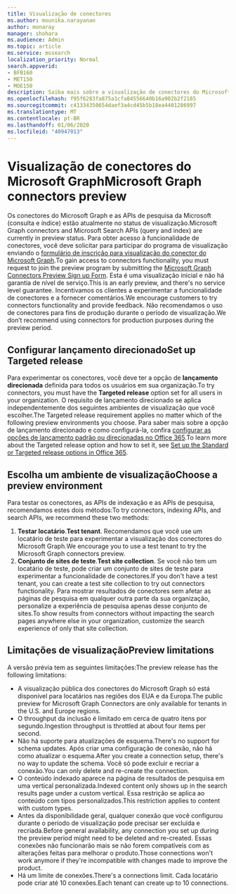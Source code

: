 ```yaml
---
title: Visualização de conectores
ms.author: mounika.narayanan
author: monaray
manager: shohara
ms.audience: Admin
ms.topic: article
ms.service: mssearch
localization_priority: Normal
search.appverid:
- BFB160
- MET150
- MOE150
description: Saiba mais sobre a visualização de conectores do Microsoft Graph para o Microsoft Search.
ms.openlocfilehash: f95f6283fa875a1cfa84556640b16a902b2f2185
ms.sourcegitcommit: c41334350654daef3a4cd45b5b18ea4401286997
ms.translationtype: MT
ms.contentlocale: pt-BR
ms.lasthandoff: 01/06/2020
ms.locfileid: "40947013"
---
```

# <a name="microsoft-graph-connectors-preview"></a><span data-ttu-id="c1d23-103">Visualização de conectores do Microsoft Graph</span><span class="sxs-lookup"><span data-stu-id="c1d23-103">Microsoft Graph connectors preview</span></span>

<span data-ttu-id="c1d23-104">Os conectores do Microsoft Graph e as APIs de pesquisa da Microsoft (consulta e índice) estão atualmente no status de visualização.</span><span class="sxs-lookup"><span data-stu-id="c1d23-104">Microsoft Graph connectors and Microsoft Search APIs (query and index) are currently in preview status.</span></span> <span data-ttu-id="c1d23-105">Para obter acesso à funcionalidade de conectores, você deve solicitar para participar do programa de visualização enviando o <a href="https://forms.office.com/Pages/ResponsePage.aspx?id=v4j5cvGGr0GRqy180BHbRxWYgu82J_RFnMMATAS6_chUNVYwNU1CMDNZUDBSSDZKWVo2RDJDRjRLQi4u" target="_blank">formulário de inscrição para visualização do conector do Microsoft Graph</a>.</span><span class="sxs-lookup"><span data-stu-id="c1d23-105">To gain access to connectors functionality, you must request to join the preview program by submitting the <a href="https://forms.office.com/Pages/ResponsePage.aspx?id=v4j5cvGGr0GRqy180BHbRxWYgu82J_RFnMMATAS6_chUNVYwNU1CMDNZUDBSSDZKWVo2RDJDRjRLQi4u" target="_blank">Microsoft Graph Connectors Preview Sign up Form</a>.</span></span> <span data-ttu-id="c1d23-106">Esta é uma visualização inicial e não há garantia de nível de serviço.</span><span class="sxs-lookup"><span data-stu-id="c1d23-106">This is an early preview, and there's no service level guarantee.</span></span> <span data-ttu-id="c1d23-107">Incentivamos os clientes a experimentar a funcionalidade de conectores e a fornecer comentários.</span><span class="sxs-lookup"><span data-stu-id="c1d23-107">We encourage customers to try connectors functionality and provide feedback.</span></span> <span data-ttu-id="c1d23-108">Não recomendamos o uso de conectores para fins de produção durante o período de visualização.</span><span class="sxs-lookup"><span data-stu-id="c1d23-108">We don’t recommend using connectors for production purposes during the preview period.</span></span>

## <a name="set-up-targeted-release"></a><span data-ttu-id="c1d23-109">Configurar lançamento direcionado</span><span class="sxs-lookup"><span data-stu-id="c1d23-109">Set up Targeted release</span></span>
<span data-ttu-id="c1d23-110">Para experimentar os conectores, você deve ter a opção de **lançamento direcionada** definida para todos os usuários em sua organização.</span><span class="sxs-lookup"><span data-stu-id="c1d23-110">To try connectors, you must have the **Targeted release** option set for all users in your organization.</span></span> <span data-ttu-id="c1d23-111">O requisito de lançamento direcionado se aplica independentemente dos seguintes ambientes de visualização que você escolher.</span><span class="sxs-lookup"><span data-stu-id="c1d23-111">The Targeted release requirement applies no matter which of the following preview environments you choose.</span></span>
<span data-ttu-id="c1d23-112">Para saber mais sobre a opção de lançamento direcionado e como configurá-la, confira <a href="https://docs.microsoft.com/office365/admin/manage/release-options-in-office-365?view=o365-worldwide" target="_blank">configurar as opções de lançamento padrão ou direcionadas no Office 365</a>.</span><span class="sxs-lookup"><span data-stu-id="c1d23-112">To learn more about the Targeted release option and how to set it, see <a href="https://docs.microsoft.com/office365/admin/manage/release-options-in-office-365?view=o365-worldwide" target="_blank">Set up the Standard or Targeted release options in Office 365</a>.</span></span>

## <a name="choose-a-preview-environment"></a><span data-ttu-id="c1d23-113">Escolha um ambiente de visualização</span><span class="sxs-lookup"><span data-stu-id="c1d23-113">Choose a preview environment</span></span> 
<span data-ttu-id="c1d23-114">Para testar os conectores, as APIs de indexação e as APIs de pesquisa, recomendamos estes dois métodos:</span><span class="sxs-lookup"><span data-stu-id="c1d23-114">To try connectors, indexing APIs, and search APIs, we recommend these two methods:</span></span>
1. <span data-ttu-id="c1d23-115">**Testar locatário**.</span><span class="sxs-lookup"><span data-stu-id="c1d23-115">**Test tenant**.</span></span>  <span data-ttu-id="c1d23-116">Recomendamos que você use um locatário de teste para experimentar a visualização dos conectores do Microsoft Graph.</span><span class="sxs-lookup"><span data-stu-id="c1d23-116">We encourage you to use a test tenant to try the Microsoft Graph connectors preview.</span></span>
2. <span data-ttu-id="c1d23-117">**Conjunto de sites de teste**.</span><span class="sxs-lookup"><span data-stu-id="c1d23-117">**Test site collection**.</span></span> <span data-ttu-id="c1d23-118">Se você não tem um locatário de teste, pode criar um conjunto de sites de teste para experimentar a funcionalidade de conectores.</span><span class="sxs-lookup"><span data-stu-id="c1d23-118">If you don't have a test tenant, you can create a test site collection to try out connectors functionality.</span></span> <span data-ttu-id="c1d23-119">Para mostrar resultados de conectores sem afetar as páginas de pesquisa em qualquer outra parte da sua organização, personalize a experiência de pesquisa apenas desse conjunto de sites.</span><span class="sxs-lookup"><span data-stu-id="c1d23-119">To show results from connectors without impacting the search pages anywhere else in your organization, customize the search experience of only that site collection.</span></span>

## <a name="preview-limitations"></a><span data-ttu-id="c1d23-120">Limitações de visualização</span><span class="sxs-lookup"><span data-stu-id="c1d23-120">Preview limitations</span></span>
<span data-ttu-id="c1d23-121">A versão prévia tem as seguintes limitações:</span><span class="sxs-lookup"><span data-stu-id="c1d23-121">The preview release has the following limitations:</span></span>
* <span data-ttu-id="c1d23-122">A visualização pública dos conectores do Microsoft Graph só está disponível para locatários nas regiões dos EUA e da Europa.</span><span class="sxs-lookup"><span data-stu-id="c1d23-122">The public preview for Microsoft Graph Connectors are only available for tenants in the U.S. and Europe regions.</span></span> 
* <span data-ttu-id="c1d23-123">O throughput da inclusão é limitado em cerca de quatro itens por segundo.</span><span class="sxs-lookup"><span data-stu-id="c1d23-123">Ingestion throughput is throttled at about four items per second.</span></span>
* <span data-ttu-id="c1d23-124">Não há suporte para atualizações de esquema.</span><span class="sxs-lookup"><span data-stu-id="c1d23-124">There's no support for schema updates.</span></span> <span data-ttu-id="c1d23-125">Após criar uma configuração de conexão, não há como atualizar o esquema.</span><span class="sxs-lookup"><span data-stu-id="c1d23-125">After you create a connection setup, there's no way to update the schema.</span></span> <span data-ttu-id="c1d23-126">Você só pode excluir e recriar a conexão.</span><span class="sxs-lookup"><span data-stu-id="c1d23-126">You can only delete and re-create the connection.</span></span>
* <span data-ttu-id="c1d23-127">O conteúdo indexado aparece na página de resultados de pesquisa em uma vertical personalizada.</span><span class="sxs-lookup"><span data-stu-id="c1d23-127">Indexed content only shows up in the search results page under a custom vertical.</span></span> <span data-ttu-id="c1d23-128">Essa restrição se aplica ao conteúdo com tipos personalizados.</span><span class="sxs-lookup"><span data-stu-id="c1d23-128">This restriction applies to content with custom types.</span></span>
* <span data-ttu-id="c1d23-129">Antes da disponibilidade geral, qualquer conexão que você configurou durante o período de visualização pode precisar ser excluída e recriada.</span><span class="sxs-lookup"><span data-stu-id="c1d23-129">Before general availability, any connection you set up during the preview period might need to be deleted and re-created.</span></span> <span data-ttu-id="c1d23-130">Essas conexões não funcionarão mais se não forem compatíveis com as alterações feitas para melhorar o produto.</span><span class="sxs-lookup"><span data-stu-id="c1d23-130">Those connections won't work anymore if they're incompatible with changes made to improve the product.</span></span>
* <span data-ttu-id="c1d23-131">Há um limite de conexões.</span><span class="sxs-lookup"><span data-stu-id="c1d23-131">There's a connections limit.</span></span> <span data-ttu-id="c1d23-132">Cada locatário pode criar até 10 conexões.</span><span class="sxs-lookup"><span data-stu-id="c1d23-132">Each tenant can create up to 10 connections.</span></span>
